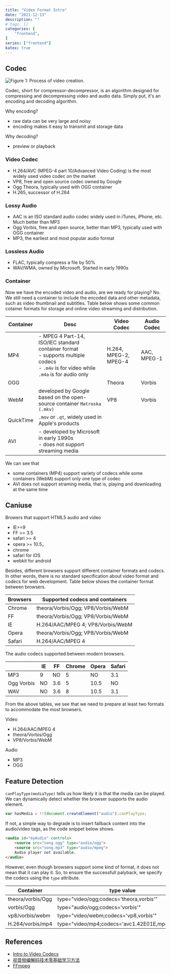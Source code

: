 ```yaml
---
title: "Video Format Intro"
date: "2021-12-13"
description: ""
# tags: []
categories: [
    "frontend",
]
series: ["frontend"]
katex: true
---
```




## Codec



![](/blog/post/images/codec.png "Figure 1: Process of video creation.")



Codec, short for compressor-decompressor, is an algorithm designed for compressing and decompressing video and audio data. Simply put, it's an encoding and decoding algorithm. 

Why encoding? 

- raw data can be very large and noisy
- encoding makes it easy to transmit and storage data

Why decoding?

- preview or playback

### Video Codec

- H.264/AVC (MPEG-4 part 10/Advanced Video Coding) is the most widely used video codec on the market
- VP8, free and open source codec owned by Google
- Ogg Theora, typically used with OGG container
- H.265, successor of H.264



### Lossy Audio 

- AAC is an ISO standard audio codec widely used in iTunes, iPhone, etc. Much better than MP3
- Ogg Vorbis, free and open source, better than MP3, typically used with OGG container
- MP3, the earliest and most popular audio format



### Lossless Audio

- FLAC, typically compress a file by 50%
- WAV/WMA, owned by Microsoft. Started in early 1990s



### Container

Now we have the encoded video and audio, are we ready for playing? No. We still need a container to include the encoded data and other metadata, such as video thumbnail and subtitles. Table below shows some common cotainer formats for storage and online video streaming and distribution.



| Container | Desc                                                         | Video Codec           | Audio Codec |
| --------- | ------------------------------------------------------------ | --------------------- | ----------- |
| MP4       | - MPEG 4 Part-14, ISO/IEC standard container format<br />- supports multiple codecs<br />- `.m4v` is for video while `.m4a` is for audio only | H.264, MPEG-2, MPEG-4 | AAC, MPEG-1 |
| OGG       |                                                              | Theora                | Vorbis      |
| WebM      | developed by Google based on the open-source container `Matroska (.mkv)` | VP8                   | Vorbis      |
| QuickTime | `.mov` or `.qt`, widely used in Apple's products             |                       |             |
| AVI       | - developed by Microsoft in early 1990s<br />- does not support streaming media |                       |             |



We can see that 

- some containers (MP4) support variety of codecs while some containers (WebM) support only one type of codec
- AVI does not support straming media, that is, playing and downloading at the same time



## Caniuse

Browers that support HTML5 audio and video 

- IE>=9
- FF >= 3.5
- safari >= 4
- opera >= 10.5，
- chrome
- safari for iOS
- webkit for android



Besides, different browsers support different container formats and codecs. In other words, there is no standard specification about video format and codecs for web development. Table below shows the container format between browsers.

| Browsers | Supported codecs and containers      |
| -------- | ------------------------------------ |
| Chrome   | theora/Vorbis/Ogg;   VP8/Vorbis/WebM |
| FF       | theora/Vorbis/Ogg;   VP8/Vorbis/WebM |
| IE       | H.264/AAC/MPEG 4;  VP8/Vorbis/WebM   |
| Opera    | theora/Vorbis/Ogg;   VP8/Vorbis/WebM |
| Safari   | H.264/AAC/MPEG 4                     |

The audio codecs supported between modern browsers.

|            | IE   | FF   | Chrome | Opera | Safari |
| ---------- | ---- | ---- | ------ | ----- | ------ |
| MP3        | 9    | NO   | 5      | NO    | 3.1    |
| Ogg Vorbis | NO   | 3.6  | 5      | 10.5  | NO     |
| WAV        | NO   | 3.6  | 8      | 10.5  | 3.1    |

From the above tables, we see that we need to prepare at least two formats to accommodate the most browsers.

Video 

- H.264/AAC/MPEG 4
- theora/Vorbis/Ogg
- VP8/Vorbis/WebM

Audio

- MP3
- OGG



## Feature Detection



`canPlayType(mediaType)` tells us how likely it is that the media can be played. We can dynamically detect whether the browser supports the audio element.



```js
var hasMedia = !!(document.createElement("audio").canPlayType;
```



If not, a simple way to degrade is to insert fallback content into the audio/video tags, as the code snippet below shows.



```html
<audio id="myAudio" controls>
    <source src="song.ogg" type="audio/ogg">
    <source src="song.mp3" type="audio/mpeg">
    Audio player not available.
</audio>
```



However, even though browsers support some kind of format, it does not mean that it can play it. So, to ensure the successfull palyback, we specify the codecs using the `type` attribute.



| Container         | type value                                      |
| ----------------- | ----------------------------------------------- |
| theora/vorbis/Ogg | type="video/ogg;codecs='theora,vorbis'"         |
| vorbis/Ogg        | type="audio/ogg;codecs='vorbis'"                |
| vp8/vorbis/webm   | type="video/webm;codecs='vp8,vorbis'"           |
| H.264/vorbis/mp4  | type="video/mp4;codecs='avc1.42E01E,mp4a.40.2'" |



## References

- [Intro to Video Codecs](http://xahlee.info/comp/streaming_video_notes.html)
- [视音频编解码技术零基础学习方法](https://blog.csdn.net/leixiaohua1020/article/details/18893769)
- [FFmpeg](http://www.ffmpeg.org/)

